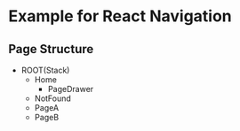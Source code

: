 # Example for React Navigation

## Page Structure

- ROOT(Stack)
  - Home
    - PageDrawer
  - NotFound
  - PageA
  - PageB
